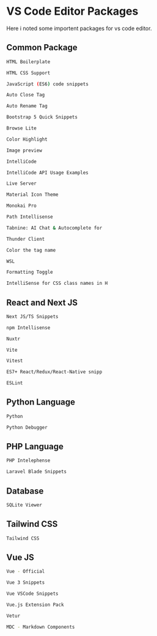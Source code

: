 # VS Code Editor Packages

Here i noted some importent packages for vs code editor.

## Common Package

```bash
HTML Boilerplate
```

```bash
HTML CSS Support
```

```bash
JavaScript (ES6) code snippets
```

```bash
Auto Close Tag
```

```bash
Auto Rename Tag
```

```bash
Bootstrap 5 Quick Snippets
```

```bash
Browse Lite
```

```bash
Color Highlight
```

```bash
Image preview
```

```bash
IntelliCode
```

```bash
IntelliCode API Usage Examples
```

```bash
Live Server
```

```bash
Material Icon Theme
```

```bash
Monokai Pro
```

```bash
Path Intellisense
```

```bash
Tabnine: AI Chat & Autocomplete for 
```

```bash
Thunder Client
```

```bash
Color the tag name
```

```bash
WSL
```

```bash
Formatting Toggle
```

```bash
IntelliSense for CSS class names in H
```



## React and Next JS

```bash
Next JS/TS Snippets
```

```bash
npm Intellisense
```

```bash
Nuxtr
```

```bash
Vite
```

```bash
Vitest
```

```bash
ES7+ React/Redux/React-Native snipp
```

```bash
ESLint
```




## Python Language

```bash
Python
```

```bash
Python Debugger
```



## PHP Language

```bash
PHP Intelephense
```

```bash
Laravel Blade Snippets
```

## Database 

```bash
SQLite Viewer
```


## Tailwind CSS

```bash
Tailwind CSS
```


## Vue JS

```bash
Vue - Official
```

```bash
Vue 3 Snippets
```

```bash
Vue VSCode Snippets
```

```bash
Vue.js Extension Pack
```

```bash
Vetur
```

```bash
MDC - Markdown Components
```



